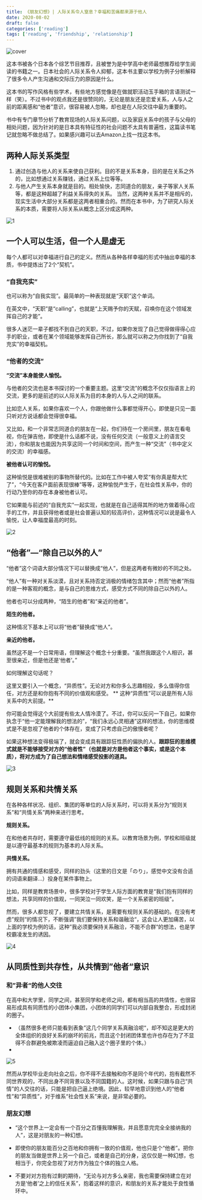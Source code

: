 ```yaml
---
title: 《朋友幻想》| 人际关系令人窒息？幸福和苦痛都来源于他人
date: 2020-08-02
draft: false
categories: ['reading']
tags: ['reading', 'friendship', 'relationship']
---
```

![cover](/assets/postimg/friend-fantasy/cover.jpeg)

这本书被各个日本各个综艺节目推荐，且被誉为是中学高中老师最想推荐给学生阅读的书籍之一。日本社会的人际关系令人抑郁，这本书主要以学校为例子分析解释了很多令人产生沟通和交际压力的原因是什么。

这本书的写作风格有些学术，有些地方感觉像是在做就职活动玉手箱的言语测试一样（笑）。不过书中的观点我还是很赞同的，无论是朋友还是恋爱关系，人与人之前的距离感和“他者”意识，很容易被人忽略，却也是在人际交往中最为重要的。

书中有专门章节分析了教育现场的人际关系问题，以及家庭关系中的孩子与父母的相处问题，因为针对的是日本具有特征性的社会问题不太具有普遍性，这篇读书笔记就忽略不做总结了。如果感兴趣可以去Amazon上找一找这本书。

## 两种人际关系类型

1. 通过创造与他人的关系来使自己获利。目的不是关系本身，目的是在关系之外的，比如想通过关系赚钱，通过关系上位等等。
2. 与他人产生关系本身就是目的。相处愉快，志同道合的朋友，亲子等家人关系等，都是这种超越了利益关系得失的关系。
当然，这两种关系并不是相斥的，现实生活中大部分关系都是这两者相重合的。然而在本书中，为了研究人际关系的本质，需要将人际关系从概念上区分成这两种。

![1](../../assets/img/postimg/friend-fantasy/1.png)

## 一个人可以生活，但一个人是虚无

每个人都可以对幸福进行自己的定义。然而从各种各样幸福的形式中抽出幸福的本质，书中提炼出了2个“契机”。

### “自我充实”

也可以称为“自我实现”。最简单的一种表现就是“天职”这个单词。

在英文中，“天职”是“calling”，也就是“上天赐予你的天赋，召唤你在这个领域发挥自己的才能”。

很多人迷茫一辈子都找不到自己的天职，不过，如果你发现了自己觉得做得得心应手的职业，或者在某个领域能够发挥自己所长，那么就可以称之为你找到了“自我充实”的幸福契机。

### “他者的交流”

**“交流”本身能使人愉悦。**

与他者的交流也是本书探讨的一个重要主题。这里“交流”的概念不仅仅指语言上的交流，更多的是前述的以人际关系为目的本身的人与人之间的联系。

比如恋人关系，如果你喜欢一个人，你跟他做什么事都觉得开心，即使是只见一面只听对方说话都会觉得很幸福。

又比如，和一个非常志同道合的朋友在一起，你们待在一个房间里，朋友在看电视，你在弹吉他，即使是什么话都不说，没有任何交流（一般意义上的语言交流），你和朋友也能因为共享这同一个时间和空间，而产生一种“交流”（书中定义的交流）的幸福感。

**被他者认可的愉悦。**

这种愉悦是很难被别的事物所替代的。比如在工作中被人夸奖“有你真是帮大忙了”，“今天在客户面前表现很棒”等等，这种愉悦产生于，在社会性关系中，你的行动乃至你的存在本身被他者认可。

它如果能与前述的“自我充实”一起实现，也就是在自己适得其所的地方做着得心应手的工作，并且获得他者或是社会普遍认知的较高评价，这种情况可以说是最令人愉悦，让人幸福度最高的时刻。

![2](../../assets/img/postimg/friend-fantasy/2.png)

## “他者”—“除自己以外的人”

“他者”这个词语大部分情况下可以替换成“他人”，但是这两者有微妙的不同之处。

“他人”有一种对关系淡漠，且对关系持否定消极的情绪包含其中；然而“他者”所指的是一种客观的概念，是与自己的思维方式，感受方式不同的除自己以外的人。

他者也可以分成两种，“陌生的他者”和“亲近的他者”。

**陌生的他者。**

这种情况下基本上可以将“他者”替换成“他人”。

**亲近的他者。**

虽然这不是一个日常用语，但理解这个概念十分重要。“虽然我跟这个人相识，甚至很亲近，但是他还是‘他者’。”

如何理解这句话呢？

这里又要引入一个概念，“异质性”。无论对方和你多么志趣相投，多么值得你信任，对方还是和你抱有不同的价值观和感受。
**
这种“异质性”可以说是所有人际关系中的大前提。**

你可能会觉得这个大前提有些太人情冷漠了。不过，你可以反问一下自己，如果你执念于“他一定能理解我的想法的”，“我们永远心灵相通”这样的想法，你的思维模式是不是忽视了他者的个体存在，变成了只考虑自己的傲慢者呢？

如果这种想法变得极端了，就会变成具有跟踪狂性质的偏执的人。**跟踪狂的思维模式就是不能够接受对方的“他者性”（也就是对方是他者这个事实，或是这个本质），将对方成为了自己想法和情绪感受投影的道具。**

![3](../../assets/img/postimg/friend-fantasy/3.png)

## 规则关系和共情关系

在各种各样状况、组织、集团的等单位的人际关系时，可以将关系分为“规则关系”和“共情关系”两种来进行思考。

**规则关系。**

在和他者共存时，需要遵守最低线的规则的关系。以教育场景为例，学校和班级就是以遵守最基本的规则为基本的人际关系。

**共情关系。**

拥有共通的情感和感受，同样的劲头（这里的日文是「のり」，感觉中文没有合适的词语来翻译...）投身在某件事物上。

比如，同样是教育场景中，很多学校对于学生人际方面的教育是“我们抱有同样的想法，共享同样的价值观，一同哭泣一同欢笑，是一个关系紧密的班级”。

然而，很多人都忽视了，要建立共情关系，是需要有规则关系的基础的。在没有考虑”规则“的情况下，不断强调”我们要保持关系和谐融洽“，这会让人更加痛苦，以上面的学校为例的话，这种”我必须要保持关系融洽，不能不合群“的想法，也是学校霸凌发生的诱因。

![4](../../assets/img/postimg/friend-fantasy/4.jpeg)

## 从同质性到共存性，从共情到”他者“意识

### 和”异者“的他人交往

在高中和大学里，同学之间，甚至同学和老师之间，都有相当高的共情性，也很容易形成具有同质性的小团体小集团，小团体的同学们可以内部自我整合，形成封闭的圈子。

- （虽然很多老师只能看到表象”这几个同学关系真融洽呢“，却不知这是更大的全体组织的良好关系的崩坏的前兆，而且这个封闭团体里也许也存在为了不显得不合群避免被欺凌而逼迫自己融入这个圈子里的个体。）
- 
![5](../../assets/img/postimg/friend-fantasy/5.jpeg)

然而从学校毕业走向社会之后，你不得不去接触和你不是同个年代的，抱有截然不同世界观的，不同出身不同背景以及不同国籍的人。这时候，如果只跟与自己“共情”的人交往的话，只能是把自己逼上绝境。因此，较早地意识到他人的“他者性”和“异质性”，对于维系“社会性关系”来说，是非常必要的。

### 朋友幻想

- “这个世界上一定会有一个百分之百懂我理解我，并且愿意完完全全接纳我的人”，这是对朋友的一种幻想。

- 即使你的朋友能百分之百地和你拥有一致的价值观，他也只是个“他者”。把你的朋友当做是世界上另一个自己，或者是自己的分身，这仅仅是一种幻想，也相当于，你完全忽视了对方作为独立个体的独立人格。

- 不要对对方抱有过剩的期待，“无论与对方多么亲密，我也需要保持建立在对方是‘他者’之上的信任关系”，抱着这样的意识，和朋友的关系才能处于良性循环中。